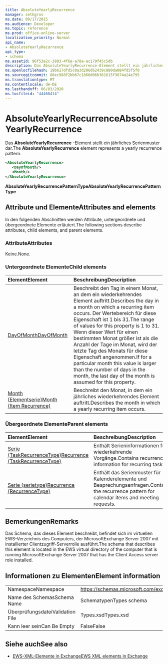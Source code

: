 ```yaml
---
title: AbsoluteYearlyRecurrence
manager: sethgros
ms.date: 09/17/2015
ms.audience: Developer
ms.topic: reference
ms.prod: office-online-server
localization_priority: Normal
api_name:
- AbsoluteYearlyRecurrence
api_type:
- schema
ms.assetid: 96f53e2c-3893-4f6e-a78a-ac179f45c5db
description: Das AbsoluteYearlyRecurrence-Element stellt ein jährliches Serienmuster dar.
ms.openlocfilehash: 19b617dfd5c0a3d206d62439c880da084fd5f5f0
ms.sourcegitcommit: 88ec988f2bb67c1866d06b361615f3674a24e795
ms.translationtype: MT
ms.contentlocale: de-DE
ms.lasthandoff: 06/03/2020
ms.locfileid: "44460414"
---
```

# <a name="absoluteyearlyrecurrence"></a><span data-ttu-id="23ee7-103">AbsoluteYearlyRecurrence</span><span class="sxs-lookup"><span data-stu-id="23ee7-103">AbsoluteYearlyRecurrence</span></span>

<span data-ttu-id="23ee7-104">Das **AbsoluteYearlyRecurrence** -Element stellt ein jährliches Serienmuster dar.</span><span class="sxs-lookup"><span data-stu-id="23ee7-104">The **AbsoluteYearlyRecurrence** element represents a yearly recurrence pattern.</span></span> 
  
```xml
<AbsoluteYearlyRecurrence>
   <DayOfMonth/>
   <Month/>
</AbsoluteYearlyRecurrence>
```

 <span data-ttu-id="23ee7-105">**AbsoluteYearlyRecurrencePatternType**</span><span class="sxs-lookup"><span data-stu-id="23ee7-105">**AbsoluteYearlyRecurrencePatternType**</span></span>
## <a name="attributes-and-elements"></a><span data-ttu-id="23ee7-106">Attribute und Elemente</span><span class="sxs-lookup"><span data-stu-id="23ee7-106">Attributes and elements</span></span>

<span data-ttu-id="23ee7-107">In den folgenden Abschnitten werden Attribute, untergeordnete und übergeordnete Elemente erläutert.</span><span class="sxs-lookup"><span data-stu-id="23ee7-107">The following sections describe attributes, child elements, and parent elements.</span></span>
  
### <a name="attributes"></a><span data-ttu-id="23ee7-108">Attribute</span><span class="sxs-lookup"><span data-stu-id="23ee7-108">Attributes</span></span>

<span data-ttu-id="23ee7-109">Keine.</span><span class="sxs-lookup"><span data-stu-id="23ee7-109">None.</span></span>
  
### <a name="child-elements"></a><span data-ttu-id="23ee7-110">Untergeordnete Elemente</span><span class="sxs-lookup"><span data-stu-id="23ee7-110">Child elements</span></span>

|<span data-ttu-id="23ee7-111">**Element**</span><span class="sxs-lookup"><span data-stu-id="23ee7-111">**Element**</span></span>|<span data-ttu-id="23ee7-112">**Beschreibung**</span><span class="sxs-lookup"><span data-stu-id="23ee7-112">**Description**</span></span>|
|:-----|:-----|
|[<span data-ttu-id="23ee7-113">DayOfMonth</span><span class="sxs-lookup"><span data-stu-id="23ee7-113">DayOfMonth</span></span>](dayofmonth.md) <br/> |<span data-ttu-id="23ee7-114">Beschreibt den Tag in einem Monat, an dem ein wiederkehrendes Element auftritt.</span><span class="sxs-lookup"><span data-stu-id="23ee7-114">Describes the day in a month on which a recurring item occurs.</span></span> <span data-ttu-id="23ee7-115">Der Wertebereich für diese Eigenschaft ist 1 bis 31.</span><span class="sxs-lookup"><span data-stu-id="23ee7-115">The range of values for this property is 1 to 31.</span></span> <span data-ttu-id="23ee7-116">Wenn dieser Wert für einen bestimmten Monat größer ist als die Anzahl der Tage im Monat, wird der letzte Tag des Monats für diese Eigenschaft angenommen.</span><span class="sxs-lookup"><span data-stu-id="23ee7-116">If for a particular month this value is larger than the number of days in the month, the last day of the month is assumed for this property.</span></span>  <br/> |
|[<span data-ttu-id="23ee7-117">Month (Elementserie)</span><span class="sxs-lookup"><span data-stu-id="23ee7-117">Month (Item Recurrence)</span></span>](month-item-recurrence.md) <br/> |<span data-ttu-id="23ee7-118">Beschreibt den Monat, in dem ein jährliches wiederkehrendes Element auftritt.</span><span class="sxs-lookup"><span data-stu-id="23ee7-118">Describes the month in which a yearly recurring item occurs.</span></span>  <br/> |
   
### <a name="parent-elements"></a><span data-ttu-id="23ee7-119">Übergeordnete Elemente</span><span class="sxs-lookup"><span data-stu-id="23ee7-119">Parent elements</span></span>

|<span data-ttu-id="23ee7-120">**Element**</span><span class="sxs-lookup"><span data-stu-id="23ee7-120">**Element**</span></span>|<span data-ttu-id="23ee7-121">**Beschreibung**</span><span class="sxs-lookup"><span data-stu-id="23ee7-121">**Description**</span></span>|
|:-----|:-----|
|[<span data-ttu-id="23ee7-122">Serie (TaskRecurrenceType)</span><span class="sxs-lookup"><span data-stu-id="23ee7-122">Recurrence (TaskRecurrenceType)</span></span>](recurrence-taskrecurrencetype.md) <br/> |<span data-ttu-id="23ee7-123">Enthält Serieninformationen für wiederkehrende Vorgänge.</span><span class="sxs-lookup"><span data-stu-id="23ee7-123">Contains recurrence information for recurring tasks.</span></span>  <br/> |
|[<span data-ttu-id="23ee7-124">Serie (serietype)</span><span class="sxs-lookup"><span data-stu-id="23ee7-124">Recurrence (RecurrenceType)</span></span>](recurrence-recurrencetype.md) <br/> |<span data-ttu-id="23ee7-125">Enthält das Serienmuster für Kalenderelemente und Besprechungsanfragen.</span><span class="sxs-lookup"><span data-stu-id="23ee7-125">Contains the recurrence pattern for calendar items and meeting requests.</span></span>  <br/> |
   
## <a name="remarks"></a><span data-ttu-id="23ee7-126">Bemerkungen</span><span class="sxs-lookup"><span data-stu-id="23ee7-126">Remarks</span></span>

<span data-ttu-id="23ee7-127">Das Schema, das dieses Element beschreibt, befindet sich im virtuellen EWS-Verzeichnis des Computers, der MicrosoftExchange Server 2007 mit installierter Clientzugriff-Serverrolle ausführt.</span><span class="sxs-lookup"><span data-stu-id="23ee7-127">The schema that describes this element is located in the EWS virtual directory of the computer that is running MicrosoftExchange Server 2007 that has the Client Access server role installed.</span></span>
  
## <a name="element-information"></a><span data-ttu-id="23ee7-128">Informationen zu Elementen</span><span class="sxs-lookup"><span data-stu-id="23ee7-128">Element information</span></span>

|||
|:-----|:-----|
|<span data-ttu-id="23ee7-129">Namespace</span><span class="sxs-lookup"><span data-stu-id="23ee7-129">Namespace</span></span>  <br/> |https://schemas.microsoft.com/exchange/services/2006/types  <br/> |
|<span data-ttu-id="23ee7-130">Name des Schemas</span><span class="sxs-lookup"><span data-stu-id="23ee7-130">Schema Name</span></span>  <br/> |<span data-ttu-id="23ee7-131">Schematypen</span><span class="sxs-lookup"><span data-stu-id="23ee7-131">Types schema</span></span>  <br/> |
|<span data-ttu-id="23ee7-132">Überprüfungsdatei</span><span class="sxs-lookup"><span data-stu-id="23ee7-132">Validation File</span></span>  <br/> |<span data-ttu-id="23ee7-133">Types.xsd</span><span class="sxs-lookup"><span data-stu-id="23ee7-133">Types.xsd</span></span>  <br/> |
|<span data-ttu-id="23ee7-134">Kann leer sein</span><span class="sxs-lookup"><span data-stu-id="23ee7-134">Can Be Empty</span></span>  <br/> |<span data-ttu-id="23ee7-135">False</span><span class="sxs-lookup"><span data-stu-id="23ee7-135">False</span></span>  <br/> |
   
## <a name="see-also"></a><span data-ttu-id="23ee7-136">Siehe auch</span><span class="sxs-lookup"><span data-stu-id="23ee7-136">See also</span></span>

- [<span data-ttu-id="23ee7-137">EWS-XML-Elemente in Exchange</span><span class="sxs-lookup"><span data-stu-id="23ee7-137">EWS XML elements in Exchange</span></span>](ews-xml-elements-in-exchange.md)

